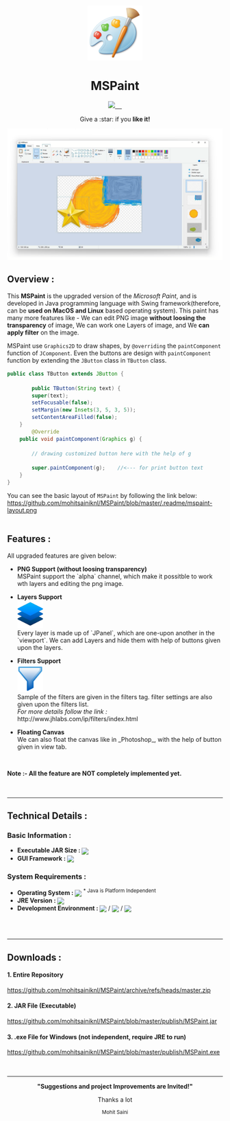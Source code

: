 <p align="center">
  <a href="https://github.com/mohitsainiknl/MSPaint">
    <img src="/.readme/mspaint-icon/mspaint-icon.png" height="128">
  </a>
  <h1 align="center">MSPaint</h1>
</p>

<p align="center">
  <a href="https://github.com/mohitsainiknl/MSPaint">
    <img src="https://img.shields.io/github/license/mohitsainiknl/MSPaint?color=blue">
  </a>
  <a href="https://github.com/mohitsainiknl/MSPaint">
    <img alt="" src="https://badgen.net/badge/java/>=v1.8.0/green">
  </a>
  <a href="https://github.com/mohitsainiknl/MSPaint">
    <img alt="" src="https://badgen.net/github/release/mohitsainiknl/MSPaint/latest">
  </a>
  <a href="https://github.com/mohitsainiknl/MSPaint">
    <img alt="" src="https://badgen.net/github/commits/mohitsainiknl/MSPaint?color=pink">
  </a>
  <a href="https://github.com/mohitsainiknl/MSPaint">
    <img alt="" src="https://img.shields.io/github/stars/mohitsainiknl/MSPaint?color=yellow">
  </a>
</p>

<p align="center">
 Give a :star: if you <b>like it!</b><br>
</p>

![Screenshot of MSPaint](/.readme/mspaint-home.png)

## Overview : 
This __MSPaint__ is the upgraded version of the _Microsoft Paint_, and is developed in Java programming language with Swing framework(therefore, can be __used on MacOS and Linux__ based operating system). This paint has many more features like - We can edit PNG image __without loosing the transparency__ of image, We can work one Layers of image, and We __can apply filter__ on the image.

MSPaint use `Graphics2D` to draw shapes, by `@overriding` the `paintComponent` function of `JComponent`. Even the buttons are design with `paintComponent` function by extending the `JButton` class in `TButton` class.
```java
public class TButton extends JButton {

	    public TButton(String text) {
        super(text);
        setFocusable(false);
        setMargin(new Insets(3, 5, 3, 5));
        setContentAreaFilled(false);
    }
	    @Override
    public void paintComponent(Graphics g) {

		// drawing customized button here with the help of g

        super.paintComponent(g);	//<--- for print button text
    }
}
```
You can see the basic layout of `MSPaint` by following the link below:<br>
https://github.com/mohitsainiknl/MSPaint/blob/master/.readme/mspaint-layout.png
<br>
<br>

## Features : 
All upgraded features are given below:
<br>

<ul>
  <li>
    <p><b>PNG Support (without loosing transparency)</b><br>
    MSPaint support the `alpha` channel, which make it possitble to work wth layers and editing the png image.
</p>
  </li>
  <li>
<p><b>Layers Support</b> <br>
<img height="64" src=".readme/mspaint-icon/layers_tool.png"/> <br>
Every layer is made up of `JPanel`, which are one-upon another in the `viewport`. We can add Layers and hide them with help of buttons given upon the layers.
  </p>
  </li>
  <li>
<p><b>Filters Support</b> <br>
<img height="64" src=".readme/mspaint-icon/filter_tool.png"/> <br>
Sample of the filters are given in the filters tag. filter settings are also given upon the filters list.  <br>
  <i>For more details follow the link :</i> <br>
http://www.jhlabs.com/ip/filters/index.html
  </p>
  </li>
  <li>
<p><b>Floating Canvas</b> <br>
We can also float the canvas like in _Photoshop_, with the help of button given in view tab.
  </p>
  </li>
</ul>
<br>

__Note :- All the feature are NOT completely implemented yet.__
<br>
<br>
<br>


---
## Technical Details :

### Basic Information :
<ul>
  <li>
     <b>Executable JAR Size : </b>
     <img align="center" src="https://badgen.net/badge/size/17.3MB">
  </li>
  <li>
     <b>GUI Framework : </b>
     <img align="center" src="https://badgen.net/badge/GUI/AWT and Swing">
  </li>
</ul>

### System Requirements :
<ul>
  <li>
     <b>Operating System : </b>
     <img align="center" src="https://badgen.net/badge/OS/Any">
     <sup> * Java is Platform Independent</sup>
  </li>
  <li>
     <b>JRE Version : </b>
     <img align="center" src="https://badgen.net/badge/JDK/>=v1.8.0">
  </li>
  <li>
     <b>Development Environment : </b>
     <img align="center" src="https://badgen.net/badge/Editor/VS Code/"> /
     <img align="center" src="https://badgen.net/badge/IDE/Eclipse/"> /
     <img align="center" src="https://badgen.net/badge/IDE/IntelliJ IDEA/">
  </li>
</ul>

<br>
<br>

---
## Downloads : 
#### 1. Entire Repository
https://github.com/mohitsainiknl/MSPaint/archive/refs/heads/master.zip
<br>
#### 2. JAR File (Executable)
https://github.com/mohitsainiknl/MSPaint/blob/master/publish/MSPaint.jar
<br>
#### 3. .exe File for Windows (not independent, require JRE to run)
https://github.com/mohitsainiknl/MSPaint/blob/master/publish/MSPaint.exe
<br>
<br>
<br>



---
<div align="center">
 <p><b>"Suggestions and project Improvements are Invited!"</b></p>
 <p>Thanks a lot</p>
 <sup>Mohit Saini</sup>
</div>
